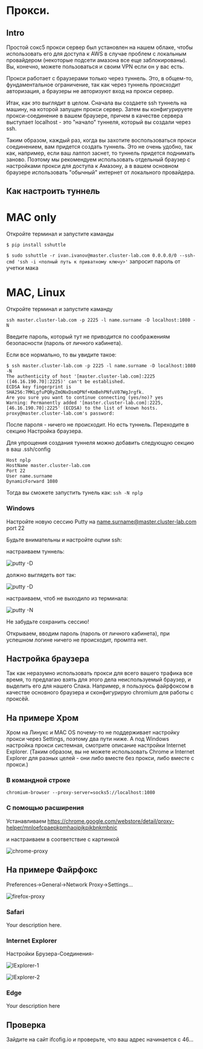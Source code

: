 # Прокси.

## Intro

Простой сокс5 прокси сервер был установлен на нашем облаке, чтобы использовать его для доступа к AWS в случае проблем с локальным провайдером (некоторые подсети амазона все еще заблокированы). Вы, конечно, можете пользоваться и своим VPN если он у вас есть.

Прокси работает с браузерами только через туннель. Это, в общем-то, фундаментальное ограничение, так как через туннель происходит авторизация, а браузеры не авторизуют вход на прокси сервер.

Итак, как это выглядит в целом. Сначала вы создаете ssh туннель на машину, на которой запущен прокси сервер. Затем вы конфигурируете прокси-соединение в вашем браузере, причем в качестве сервера выступает localhost - это "начало" туннеля, который вы создали через ssh.

Таким образом, каждый раз, когда вы захотите воспользоваться прокси соединением, вам придется создать туннель. Это не очень удобно, так как, например, если ваш лаптоп заснет, то туннель придется поднимать заново. Поэтому мы рекомендуем использовать отдельный браузер с настройками прокси для доступа к Амазону, а в вашем основном браузере использовать "обычный" интернет от локального провайдера.


## Как настроить туннель

# MAC only

Откройте терминал и запустите каманды

`$ pip install sshuttle`

`$ sudo sshuttle -r ivan.ivanov@master.cluster-lab.com 0.0.0.0/0 --ssh-cmd 'ssh -i <полный путь к приватному ключу>'`
запросит пароль от учетки мака

# MAC, Linux

Откройте терминал и запустите каманду

`ssh master.cluster-lab.com -p 2225 -l name.surname -D localhost:1080 -N`

Введите пароль, который тут не приводится по соображениям безопасности (пароль от личного кабинета).

Если все нормально, то вы увидите такое:

```
$ ssh master.cluster-lab.com -p 2225 -l name.surname -D localhost:1080 -N
The authenticity of host '[master.cluster-lab.com]:2225 ([46.16.190.70]:2225)' can't be established.
ECDSA key fingerprint is SHA256:7MKLgfuPQRyZmONxDsmQPNf+KmBehPNfuV07WgJrgfk.
Are you sure you want to continue connecting (yes/no)? yes
Warning: Permanently added '[master.cluster-lab.com]:2225,[46.16.190.70]:2225' (ECDSA) to the list of known hosts.
proxy@master.cluster-lab.com's password:

```
После пароля - ничего не происходит. Но есть туннель. Переходите в секцию Настройка браузера.

Для упрощения создания туннеля можно добавить следующую секцию в ваш .ssh/config

```
Host nplp
HostName master.cluster-lab.com 
Port 22
User name.surname
DynamicForward 1080

```

Тогда вы сможете запустить тунель как: `ssh -N nplp`

### Windows

Настройте новую сессию Putty на name.surname@master.cluster-lab.com port 22

Будьте внимательны и настройте оцпии ssh:

настраиваем туннель:

![putty -D](images/putty1.png)

должно выглядеть вот так:

![putty -D](images/putty2.png)

настраиваем, чтоб не выходило из терминала:

![putty -N](images/putty3.png)

Не забудьте сохранить сессию!

Открываем, вводим пароль (пароль от личного кабинета), при успешном логине ничего не происходит, промпта нет.

## Настройка браузера

Так как неразумно использовать прокси для всего вашего трафика все время, то предлагаю взять для этого дела неиспользуемый браузер, и выделить его для нашего Слака. Например, я пользуюсь файрфоксом в качестве основного браузера и сконфигурирую chromium для работы с проксёй.

## На примере Хром

Хром на Линукс и MAC OS почему-то не поддерживает настройку прокси через Settings, поэтому два пути ниже. А под Windows настройка прокси системная, смотрите описание настройки Internet Explorer. (Таким образом, вы не можете использовать Chrome и Internet Explorer для разных целей - они либо вместе без прокси, либо вместе с прокси.)

### В командной строке

`chromium-browser --proxy-server=socks5://localhost:1080`

### С помощью расширения

Устанавливаем 
https://chrome.google.com/webstore/detail/proxy-helper/mnloefcpaepkpmhaoipjkpikbnkmbnic

и настраиваем в соответствие с картинкой

![chrome-proxy](images/chrome-proxy.png)

## На примере Файрфокс

Preferences->General->Network Proxy->Settings...

![firefox-proxy](images/firefox-proxy.png)

### Safari

Your description here.

### Internet Explorer

Настройки Брузера-Соединения-

![IExplorer-1](images/explorer1.png)

![IExplorer-2](images/explorer2.png)


### Edge

Your description here

## Проверка

Зайдите на сайт ifcofig.io и проверьте, что ваш адрес начинается с 46...



